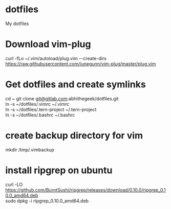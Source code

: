 # dotfiles

My dotfiles  
  
# Download vim-plug
curl -fLo ~/.vim/autoload/plug.vim --create-dirs https://raw.githubusercontent.com/junegunn/vim-plug/master/plug.vim  
  
# Get dotfiles and create symlinks
cd ~
git clone git@gitlab.com:abhithegeek/dotfiles.git  
ln -s ~/dotfiles/.vimrc ~/.vimrc  
ln -s ~/dotfiles/.tern-project ~/.tern-project  
ln -s ~/dotfiles/.bashrc ~/.bashrc  

# create backup directory for vim
mkdir /tmp/.vimbackup

# install ripgrep on ubuntu
curl -LO https://github.com/BurntSushi/ripgrep/releases/download/0.10.0/ripgrep_0.10.0_amd64.deb  
sudo dpkg -i ripgrep_0.10.0_amd64.deb

